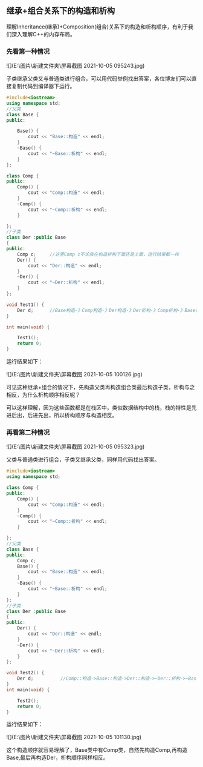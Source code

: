## 继承+组合关系下的构造和析构

理解Inheritance(继承)+Composition(组合)关系下的构造和析构顺序，有利于我们深入理解C++的内存布局。

### 先看第一种情况

![](E:\图片\新建文件夹\屏幕截图 2021-10-05 095243.jpg)

子类继承父类又与普通类进行组合，可以用代码举例找出答案，各位博友们可以直接复制代码到编译器下运行。

```cpp
#include<iostream>
using namespace std;
//父类
class Base {	
public:

	Base() {
		cout << "Base::构造" << endl;
	}
	~Base() {
		cout << "~Base::析构" << endl;
	}
};

class Comp {
public:
	Comp() {
		cout << "Comp::构造" << endl;
	}
	~Comp() {
		cout << "~Comp::析构" << endl;
	}

};
//子类
class Der :public Base
{
public:
	Comp c;		//这里Comp c不论放在构造析构下面还是上面，运行结果都一样
	Der() {
		cout << "Der::构造" << endl;
	}
	~Der() {
		cout << "~Der::析构" << endl;
	}
};

void Test1() {
	Der d;		//Base构造-》Comp构造-》Der构造-》Der析构-》Comp析构-》Base析构
}

int main(void) {

	Test1();
	return 0;
}
```

运行结果如下：

![](E:\图片\新建文件夹\屏幕截图 2021-10-05 100126.jpg)

可见这种继承+组合的情况下，先构造父类再构造组合类最后构造子类，析构与之相反，为什么析构顺序相反呢？

可以这样理解，因为这些函数都是在栈区中，类似数据结构中的栈，栈的特性是先进后出，后进先出，所以析构顺序与构造相反。

### 再看第二种情况

![](E:\图片\新建文件夹\屏幕截图 2021-10-05 095323.jpg)

父类与普通类进行组合，子类又继承父类，同样用代码找出答案。

```cpp
#include<iostream>
using namespace std;

class Comp {
public:
	Comp() {
		cout << "Comp::构造" << endl;
	}
	~Comp() {
		cout << "~Comp::析构" << endl;
	}

};
//父类
class Base {
public:
	Comp c;
	Base() {
		cout << "Base::构造" << endl;
	}
	~Base() {
		cout << "~Base::析构" << endl;
	}
};
//子类
class Der :public Base
{
public:
	Der() {
		cout << "Der::构造" << endl;
	}
	~Der() {
		cout << "~Der::析构" << endl;
	}
};

void Test2() {
	Der d;			//Comp::构造->Base::构造->Der::构造->~Der::析构->~Base::析构->~Comp::析构
}
int main(void) {

	Test2();
	return 0;
}
```

运行结果如下：

![](E:\图片\新建文件夹\屏幕截图 2021-10-05 101130.jpg)

这个构造顺序就容易理解了，Base类中有Comp类，自然先构造Comp,再构造Base,最后再构造Der，析构顺序同样相反。